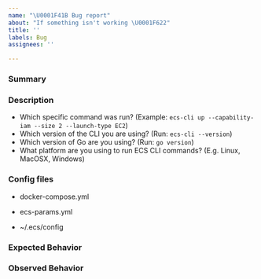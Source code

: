```yaml
---
name: "\U0001F41B Bug report"
about: "If something isn't working \U0001F622"
title: ''
labels: Bug
assignees: ''

---
```


<!-- Please provide the following information: -->

### Summary
<!-- Please provide a brief outline of the issue -->

### Description
<!-- Provide detailed information about this issue, including: -->
* Which specific command was run? (Example: `ecs-cli up --capability-iam --size 2 --launch-type EC2`)
* Which version of the CLI you are using? (Run: `ecs-cli --version`)
* Which version of Go are you using? (Run: `go version`)
* What platform are you using to run ECS CLI commands? (E.g. Linux, MacOSX, Windows)

### Config files
<!--
For `compose` or `compose service` commands
Please note that GitHub issues are public, remove sensitive data from your config files before posting.
If you are not comfortable posting your files here, please let us know and we can provide an alternate method.
-->
* docker-compose.yml

* ecs-params.yml

* ~/.ecs/config

<!-- Not required for feature requests -->
### Expected Behavior

### Observed Behavior
<!-- Please include the CLI output -->
